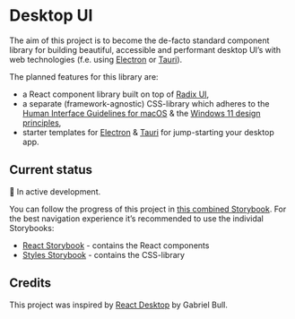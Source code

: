 # Desktop UI

The aim of this project is to become the de-facto standard component library for building beautiful, accessible and performant desktop UI’s with web technologies (f.e. using [Electron](https://www.electronjs.org/) or [Tauri](https://tauri.studio/)).

The planned features for this library are:

- a React component library built on top of [Radix UI](https://www.radix-ui.com/),
- a separate (framework-agnostic) CSS-library which adheres to the [Human Interface Guidelines for macOS](https://developer.apple.com/design/human-interface-guidelines/macos/overview/themes/) & the [Windows 11 design principles](https://docs.microsoft.com/en-us/windows/apps/design/signature-experiences/design-principles),
- starter templates for [Electron](https://www.electronjs.org/) & [Tauri](https://tauri.app/) for jump-starting your desktop app.

## Current status

🚧 In active development.

You can follow the progress of this project in [this combined Storybook](https://desktop-ui-storybook.netlify.app/). For the best navigation experience it’s recommended to use the individal Storybooks:

- [React Storybook](https://desktop-ui-react.netlify.app/) - contains the React components
- [Styles Storybook](https://desktop-ui-styles.netlify.app/) - contains the CSS-library

## Credits

This project was inspired by [React Desktop](https://github.com/gabrielbull/react-desktop) by Gabriel Bull.
